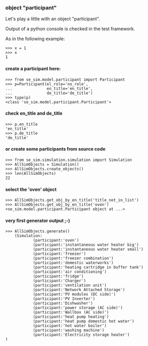 ### object "participant"

Let's play a little with an object "participant".


Output of a python console is checked in the test framework.

As in the following example:

```pycon
>>> x = 1
>>> x
1

```

#### create a participant here:

```pycon
>>> from se_sim.model.participant import Participant
>>> p=Participant(el_role='no_role',
...               en_title='en_title',
...               de_title='de_title')
>>> type(p)
<class 'se_sim.model.participant.Participant'>

```

#### check en_title and de_title
```pycon
>>> p.en_title
'en_title'
>>> p.de_title
'de_title'

```


#### or create some participants from source code

````pycon
>>> from se_sim.simulation.simulation import Simulation
>>> AllSimObjects = Simulation()
>>> AllSimObjects.create_objects()
>>> len(AllSimObjects)
22

````

#### select the 'oven' object

````pycon
>>> AllSimObjects.get_obj_by_en_title('title_not_in_list')
>>> AllSimObjects.get_obj_by_en_title('oven')
<se_sim.model.participant.Participant object at ...>

````

#### very first generator output ;-)

````pycon
>>> AllSimObjects.generate()
    (Simulation:
            (participant:'oven')
            (participant:'instantaneous water heater big')
            (participant:'instantaneous water heater small')
            (participant:'freezer')
            (participant:'freezer combination')
            (participant:'domestic waterworks')
            (participant:'heating cartridge in buffer tank')
            (participant:'air conditioning')
            (participant:'fridge')
            (participant:'Charger')
            (participant:'ventilation unit')
            (participant:'Network Attached Storage')
            (participant:'PV modules (DC side)')
            (participant:'PV Inverter')
            (participant:'Dishwasher')
            (participant:'power storage (AC side)')
            (participant:'Wallbox (AC side)')
            (participant:'heat pump heating')
            (participant:'heat pump domestic hot water')
            (participant:'hot water boiler')
            (participant:'washing machine')
            (participant:'Electricity storage heater')
)

````
